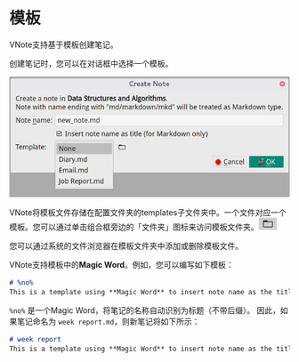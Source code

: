 # 模板
VNote支持基于模板创建笔记。

创建笔记时，您可以在对话框中选择一个模板。

![](_v_images/_1517711911_1371452209.png)

VNote将模板文件存储在配置文件夹的templates子文件夹中。一个文件对应一个模板。您可以通过单击组合框旁边的「文件夹」图标来访问模板文件夹。![](_v_images/_1517712063_1523124418.png) 

您可以通过系统的文件浏览器在模板文件夹中添加或删除模板文件。

VNote支持模板中的**Magic Word**。例如，您可以编写如下模板：

```md
# %no%
This is a template using **Magic Word** to insert note name as the title automatically.
```

`%no%` 是一个Magic Word，将笔记的名称自动识别为标题（不带后缀）。 因此，如果笔记命名为 `week report.md`，则新笔记将如下所示：

```md
# week report
This is a template using **Magic Word** to insert note name as the title automatically.
```